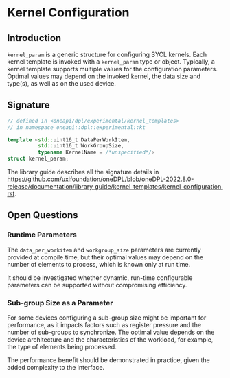 # Kernel Configuration

## Introduction

`kernel_param` is a generic structure for configuring SYCL kernels.
Each kernel template is invoked with a `kernel_param` type or object.
Typically, a kernel template supports multiple values for the configuration parameters.
Optimal values may depend on the invoked kernel, the data size and type(s),
as well as on the used device.

## Signature

```c++
// defined in <oneapi/dpl/experimental/kernel_templates>
// in namespace oneapi::dpl::experimental::kt

template <std::uint16_t DataPerWorkItem,
          std::uint16_t WorkGroupSize,
          typename KernelName = /*unspecified*/>
struct kernel_param;
```

The library guide describes all the signature details in
https://github.com/uxlfoundation/oneDPL/blob/oneDPL-2022.8.0-release/documentation/library_guide/kernel_templates/kernel_configuration.rst.

## Open Questions

### Runtime Parameters

The `data_per_workitem` and `workgroup_size` parameters are currently provided at compile time,
but their optimal values may depend on the number of elements to process, which is known only at run time.

It should be investigated whether dynamic, run-time configurable parameters can be supported
without compromising efficiency.

### Sub-group Size as a Parameter

For some devices configuring a sub-group size might be important for performance,
as it impacts factors such as register pressure and
the number of sub-groups to synchronize.
The optimal value depends on the device architecture and
the characteristics of the workload, for example, the type of elements being processed.

The performance benefit should be demonstrated in practice,
given the added complexity to the interface.
